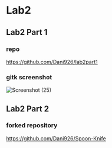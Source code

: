 # Lab2
## Lab2 Part 1
### repo
https://github.com/Dani926/lab2part1

### gitk screenshot
![Screenshot (25)](https://user-images.githubusercontent.com/63828111/107302097-c9298e00-6a4a-11eb-887f-94f1e023aa62.png)

## Lab2 Part 2
### forked repository
https://github.com/Dani926/Spoon-Knife

